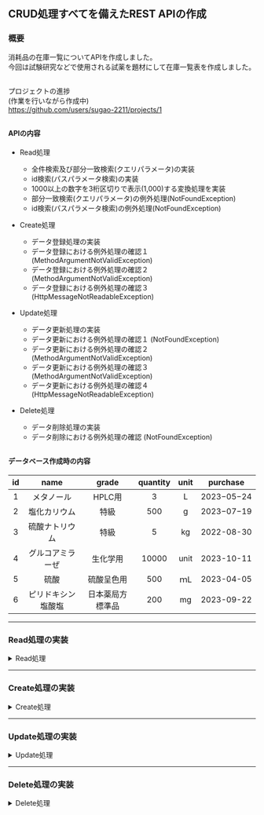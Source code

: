 ## CRUD処理すべてを備えたREST APIの作成

### 概要

消耗品の在庫一覧についてAPIを作成しました。  
今回は試験研究などで使用される試薬を題材にして在庫一覧表を作成しました。

##

プロジェクトの進捗  
(作業を行いながら作成中)  
https://github.com/users/sugao-2211/projects/1

##

#### APIの内容

- Read処理
    - 全件検索及び部分一致検索(クエリパラメータ)の実装
    - id検索(パスパラメータ検索)の実装
    - 1000以上の数字を3桁区切りで表示(1,000)する変換処理を実装
    - 部分一致検索(クエリパラメータ)の例外処理(NotFoundException)
    - id検索(パスパラメータ検索)の例外処理(NotFoundException)
- Create処理
    - データ登録処理の実装
    - データ登録における例外処理の確認１ (MethodArgumentNotValidException)
    - データ登録における例外処理の確認２ (MethodArgumentNotValidException)
    - データ登録における例外処理の確認３ (HttpMessageNotReadableException)

- Update処理
    - データ更新処理の実装
    - データ更新における例外処理の確認１ (NotFoundException)
    - データ更新における例外処理の確認２ (MethodArgumentNotValidException)
    - データ更新における例外処理の確認３ (MethodArgumentNotValidException)
    - データ更新における例外処理の確認４ (HttpMessageNotReadableException)

- Delete処理
    - データ削除処理の実装
    - データ削除における例外処理の確認 (NotFoundException)

##

#### データベース作成時の内容

|**id**|**name**|**grade**|**quantity**|**unit**|**purchase**|      
|:--:|:--:|:--:|:--:|:--:|:--:|  
|1|メタノール|HPLC用|3|L|2023−05−24|  
|2|塩化カリウム|特級|500|g|2023−07−19|  
|3|硫酸ナトリウム|特級|5|kg|2022-08-30|  
|4|グルコアミラーぜ|生化学用|10000|unit|2023-10-11|  
|5|硫酸|硫酸呈色用|500|ｍL|2023-04-05|  
|6|ピリドキシン塩酸塩|日本薬局方標準品|200|mg|2023-09-22|

***

### Read処理の実装

<details>
<summary>Read処理</summary>

以下の処理を実行

- データベース全件検索
- クエリパラメータ(name)に合致するものを部分一致検索
    - 「硫酸」で検索
- クエリパラメータ(name)の部分一致検索における例外処理
    - 「硝酸」で検索し例外処理を発生
- パスパラメータ(id)に合致するものを検索
    - id「4」で検索
- パスパラメータ(id)の検索における例外処理
    - id「9」で検索し例外処理を発生
- findById()メソッド(パスパラメータ検索)のService単体テスト
    - 存在する在庫のidをパスパラメータに指定したときに正常に在庫の情報が返されること
    - 存在しないIDをパスパラメータに指定したときにNotFoundExceptionが返されること
- findData()メソッド(クエリパラメータ検索)のService単体テスト
    - クエリパラメータを指定しなかったときにfindAllメソッドが呼び出されること
    - 存在する名前をクエリパラメータに指定したときにfindByNameメソッドが呼び出されること
    - 存在しない名前をクエリパラメータに指定したときにNotFoundExceptionが返されること

##

<details>
<summary>全件検索</summary>

- 全件検索
    - curlコマンド
      ```
      curl --location 'http://localhost:8080/stockList'
      ```
    - 実行結果
      <img width="1012" alt="スクリーンショット 2023-10-31 13 33 02" src="https://github.com/sugao-2211/stockListProject/assets/141313076/028da7e0-c77a-4c33-acfc-0e05c0a5d1bd">
      <img width="1010" alt="スクリーンショット 2023-10-31 13 33 23" src="https://github.com/sugao-2211/stockListProject/assets/141313076/a0430fdd-3ffd-4595-8ce0-2f9176e4b1a2">

</details>

##

<details>
<summary>部分一致検索(クエリパラメータ検索)</summary>

- 部分一致検索(クエリパラメータ検索)
    - curlコマンド
      ```
      curl --location 'http://localhost:8080/stockList?name=%E7%A1%AB%E9%85%B8'
      ```
      硫酸のエンコード：%E7%A1%AB%E9%85%B8
    - 実行結果
      <img width="1014" alt="スクリーンショット 2023-10-31 13 36 14" src="https://github.com/sugao-2211/stockListProject/assets/141313076/8431d332-9193-43a1-ba17-0da8de9caaa8">

##

- 部分一致検索(クエリパラメータ検索)で存在しない名前を指定した場合
    - curlコマンド
      ```
      curl --location 'http://localhost:8080/stockList?name=%E7%A1%9D%E9%85%B8'
      ```
      硝酸のエンコード：%E7%A1%9D%E9%85%B8
    - 実行結果
      <img width="1009" alt="スクリーンショット 2023-12-16 23 49 10" src="https://github.com/sugao-2211/stockListProject/assets/141313076/6ddc11dd-b143-4b03-849f-488f2930bf4d">

</details>

##

<details>
<summary>id検索(パスパラメータ検索)及び例外処理</summary>

- id検索(パスパラメータ検索)
    - curlコマンド
      ```
      curl --location 'http://localhost:8080/stockList/4'
      ```
    - 実行結果  
      <img width="1020" alt="スクリーンショット 2023-10-31 14 14 18" src="https://github.com/sugao-2211/stockListProject/assets/141313076/74df72a1-4d08-4210-b0de-8ceb9c2e8a3d">

##

- id検索(パスパラメータ検索)の例外処理
    - curlコマンド
      ```
      curl --location 'http://localhost:8080/stockList/9'
      ```
    - 実行結果
      <img width="1004" alt="スクリーンショット 2023-10-31 16 17 58" src="https://github.com/sugao-2211/stockListProject/assets/141313076/119ed0ee-64ee-447a-befc-c185ded3dc94">

</details>

##

<details>
<summary>findById()メソッド(パスパラメータ検索)のService単体テスト</summary>

- findById()メソッド(パスパラメータ検索)のService単体テスト
    - 存在する在庫のidをパスパラメータに指定したときに正常に在庫の情報が返されること
    - 存在しないIDをパスパラメータに指定したときにNotFoundExceptionが返されること

  https://github.com/sugao-2211/stockListProject/blob/e8d7c8dd4d7a8342de67f6051d5ed96f452e8fd8/src/test/java/com/stock/stocklist/service/StockListServiceTest.java#L1-L59

- 実行結果
  <img width="1426" alt="スクリーンショット 2023-12-04 17 55 18" src="https://github.com/sugao-2211/stockListProject/assets/141313076/7714bc6c-6570-4908-9aca-1a2ae50341d8">

</details>

##

<details>
<summary>findData()メソッド(クエリパラメータ検索)のService単体テスト</summary>

- findData()メソッド(クエリパラメータ検索)のService単体テスト
    - 在庫の名前を指定しなかったときにfindAllメソッド呼び出されて全件の在庫情報が返却されること
    - 存在する名前を指定したときにfindByNameメソッドが呼び出されて該当する在庫情報が返却されること
    - 存在しない名前を指定したときに空のListが返されること

  https://github.com/sugao-2211/stockListProject/blob/dac5df8cb3816a8ec91aad88ea8d47a3b48f2b52/src/test/java/com/stock/stocklist/service/StockListServiceTest.java#L52-L91

- 実行結果
    - 在庫の名前を指定しなかったときにfindAllメソッド呼び出されて全件の在庫情報が返却されること
      <img width="1373" alt="スクリーンショット 2023-12-13 10 56 07" src="https://github.com/sugao-2211/stockListProject/assets/141313076/d63495d2-e7ed-46fe-be2b-5bd4a214aa6b">
    - 存在する名前を指定したときにfindByNameメソッドが呼び出されて該当する在庫情報が返却されること
      <img width="1380" alt="スクリーンショット 2023-12-13 10 56 29" src="https://github.com/sugao-2211/stockListProject/assets/141313076/a394563c-2254-4620-9f19-8fe864001f6b">
    - 存在しない名前を指定したときに空のListが返されること
      <img width="1362" alt="スクリーンショット 2023-12-14 15 39 45" src="https://github.com/sugao-2211/stockListProject/assets/141313076/e893ad2f-ff4e-4909-be49-2f5f541381d2">

</details>

##

<details>
<summary>findAll()メソッドのDB単体テスト</summary>

- findAll()メソッドのDB単体テスト
    - findAll()メソッドによって全件の在庫情報が取得できること

  https://github.com/sugao-2211/stockListProject/blob/a3fc05a918a62fcfa01414b7aa416d632f9bc833/src/test/java/com/stock/stocklist/mapper/StockListMapperTest.java#L1-L42
  https://github.com/sugao-2211/stockListProject/blob/38da884c0443afb05d3d58d154dc0cdb322ab945/src/test/resources/datasets/stockList.yml#L1-L37
  https://github.com/sugao-2211/stockListProject/blob/38da884c0443afb05d3d58d154dc0cdb322ab945/src/test/resources/dbunit.yml#L1-L9
  https://github.com/sugao-2211/stockListProject/blob/38da884c0443afb05d3d58d154dc0cdb322ab945/build.gradle#L18-L28

- 実行結果
  <img width="1384" alt="スクリーンショット 2023-12-16 23 42 21" src="https://github.com/sugao-2211/stockListProject/assets/141313076/ad64405b-a2d0-4409-90d2-863baeb8bc02">

</details>

##

<details>
<summary>findByName()メソッドのDB単体テスト</summary>

- findByName()メソッドのDB単体テスト
    - 在庫名を指定したときに該当するの在庫情報が取得できること
    - 存在しない在庫名を指定したときに空のリストが返されること

  https://github.com/sugao-2211/stockListProject/blob/4a1c4063201ef38414f2568a0cb9ebcdc9b49825/src/test/java/com/stock/stocklist/mapper/StockListMapperTest.java#L42-L58

- 実行結果
    - 在庫名を指定したときに該当するの在庫情報が取得できること
      <img width="1391" alt="スクリーンショット 2023-12-17 16 19 03" src="https://github.com/sugao-2211/stockListProject/assets/141313076/89714d1e-e855-42f9-9c0d-0e2ab244e634">
    - 存在しない在庫名を指定したときに空のリストが返されること
      <img width="1383" alt="スクリーンショット 2023-12-17 16 24 05" src="https://github.com/sugao-2211/stockListProject/assets/141313076/fe32ee08-a1d7-4c22-a44f-089751b9fb1f">

</details>

</details>

***

### Create処理の実装

<details>
<summary>Create処理</summary>

以下の処理を実行

- データ登録
    - name: 硫化ナトリウム九水和物
    - grade: 特級
    - quantity: 500
    - unit: g
    - purchase: 2023-08-12
- 例外処理の確認１ (MethodArgumentNotValidException)
    - nameを空文字で入力
    - gradeを空文字で入力
    - quantityを0で入力
    - unitを空文字で入力
    - purchaseを空文字で入力
- 例外処理の確認２ (MethodArgumentNotValidException)
    - nameを101文字で入力
    - purchaseを未来の日付で入力
    - quantityを空文字で入力
- 例外処理の確認３ (HttpMessageNotReadableException)
    - quantityを文字列で入力した場合
    - quantityを小数で入力した場合
    - purchaseの形式が誤っている場合

##

<details>
<summary>データ登録</summary>

- データ登録
    - curlコマンド
       ```
       curl --location 'http://localhost:8080/stockList' \
       --header 'Content-Type: application/json' \
       --data '{
        "name": "硫化ナトリウム九水和物",
        "grade": "特級",
        "quantity": "500",
        "unit": "g",
        "purchase": "2023-08-12"
       }'
       ```
    - 実行結果(Postman)  
      <img width="691" alt="スクリーンショット 2023-11-05 13 06 03" src="https://github.com/sugao-2211/stockListProject/assets/141313076/f84deb46-5425-46b1-8bf1-01d9c3dc9303">
    - 実行結果(SQL)  
      <img width="826" alt="スクリーンショット 2023-11-05 13 08 49" src="https://github.com/sugao-2211/stockListProject/assets/141313076/deedd02d-ccd9-4d28-a66d-6ecb76309742">

</details>

##

### 例外処理の確認

- バリデーションは以下のコードを記述  
  https://github.com/sugao-2211/stockListProject/blob/298d4015b43313a869b09a04d2cdf652d1617625/src/main/java/com/stock/stocklist/controller/request/InsertRequest.java#L17-L34

- 例外処理は以下のコードで実施  
  https://github.com/sugao-2211/stockListProject/blob/298d4015b43313a869b09a04d2cdf652d1617625/src/main/java/com/stock/stocklist/controller/ExceptionHandlerController.java#L34-L47  
  https://github.com/sugao-2211/stockListProject/blob/cd34c4b35a55664394e89476c91cc0b2ff8e74fe/src/main/java/com/stock/stocklist/controller/ExceptionHandlerController.java#L62-L70


- 例外処理は以下の内容で実施。
    - `@DateTimeFormat(pattern = "yyyy-MM-dd")`以外は`MethodArgumentNotValidException`で処理。
    - `@DateTimeFormat(pattern = "yyyy-MM-dd")`は`HttpMessageNotReadableException`で処理。
    - `quantity`の入力内容が`int`型に合致しない場合は`HttpMessageNotReadableException`で処理。

##

<details>
<summary>例外処理の確認１ (MethodArgumentNotValidException)</summary>

- 例外処理の確認１ (MethodArgumentNotValidException)
    - nameを空文字で入力
    - gradeを空文字で入力
    - quantityを0で入力
    - unitを空文字で入力
    - purchaseを空文字で入力
- 実行結果  
  <img width="698" alt="スクリーンショット 2023-11-05 12 47 10" src="https://github.com/sugao-2211/stockListProject/assets/141313076/d60e9ff2-3005-41eb-913a-0e91e7029c4f">
  <img width="698" alt="スクリーンショット 2023-11-05 12 47 34" src="https://github.com/sugao-2211/stockListProject/assets/141313076/6933dd4f-d607-4456-8a87-fb43a2045db5">

</details>

##

<details>
<summary>例外処理の確認２ (MethodArgumentNotValidException)</summary>

- 例外処理の確認２ (MethodArgumentNotValidException)
    - nameを101文字で入力
    - purchaseを未来の日付で入力
    - quantityを空文字で入力
- 実行結果
    - nameを101文字で入力
    - purchaseを未来の日付で入力
      <img width="885" alt="スクリーンショット 2023-11-05 12 49 22" src="https://github.com/sugao-2211/stockListProject/assets/141313076/9204af1f-0034-421b-ae5e-c00c1b3f677e">
    - quantityを空文字で入力
      <img width="693" alt="スクリーンショット 2023-11-07 21 37 53" src="https://github.com/sugao-2211/stockListProject/assets/141313076/6a47363d-7592-450a-8e68-c14c99acf10a">

</details>

##

<details>
<summary>例外処理の確認３ (HttpMessageNotReadableException)</summary>

- 例外処理の確認３ (HttpMessageNotReadableException)
    - quantityを文字列で入力した場合
    - quantityを小数で入力した場合
    - purchaseの形式が誤っている場合
- 実行結果
    - quantityを文字列で入力した場合  
      <img width="683" alt="スクリーンショット 2023-11-05 13 04 41" src="https://github.com/sugao-2211/stockListProject/assets/141313076/c52d7c6e-07c4-4d81-b8f4-771da0292d74"><br>
    - quantityを小数で入力した場合  
      <img width="685" alt="スクリーンショット 2023-11-05 13 43 55" src="https://github.com/sugao-2211/stockListProject/assets/141313076/d68623c7-851a-4945-bca2-cd2762c7a181"><br>
    - purchaseの形式が誤っている場合  
      <img width="695" alt="スクリーンショット 2023-11-05 12 56 09" src="https://github.com/sugao-2211/stockListProject/assets/141313076/5b48d694-eade-4281-bbc2-bb9357874bb2"><br>

</details>

</details>

***

### Update処理の実装

<details>
<summary>Update処理</summary>

以下の処理を実行

- データ更新
    - id: 1
    - name: エタノール(95)
    - grade: 特級
    - quantity: 500
    - unit: ｍL
    - purchase: 2023-09-30
- 例外処理の確認１ (NotFoundException)
    - 存在しないデータの更新
- 例外処理の確認２ (MethodArgumentNotValidException)
    - nameを空文字で入力
    - gradeを空文字で入力
    - quantityを空文字で入力
    - unitを空文字で入力
    - purchaseを空文字で入力
- 例外処理の確認３ (MethodArgumentNotValidException)
    - nameを101文字で入力
    - quantityを0で入力
    - purchaseを未来の日付で入力
- 例外処理の確認４ (HttpMessageNotReadableException)
    - quantityを文字列で入力した場合
    - quantityを小数で入力した場合
    - purchaseの形式が誤っている場合

##

<details>
<summary>データ更新</summary>

- データ更新
    - curlコマンド
       ```
      curl --location --request PATCH 'http://localhost:8080/stockList/1' \
      --header 'Content-Type: application/json' \
      --data '{
        "name": "エタノール(95)",
        "grade": "特級",
        "quantity": "500",
        "unit": "mL",
        "purchase": "2023-09-30"
      }'
      ```

    - 実行結果(Postman)
      <img width="693" alt="スクリーンショット 2023-11-07 21 14 47" src="https://github.com/sugao-2211/stockListProject/assets/141313076/3ccbd7a4-f68b-4504-ad90-8cf386c0b6c5">
    - 実行結果(SQL)  
      <img width="782" alt="スクリーンショット 2023-11-07 21 16 45" src="https://github.com/sugao-2211/stockListProject/assets/141313076/0e7b6266-0dd9-484b-9f60-5418cd5f946f">

</details>

##

### 例外処理の確認

- バリデーションは以下のコードを記述  
  https://github.com/sugao-2211/stockListProject/blob/cbc95ec5c3e328702519e88b0b54de0de67e26f9/src/main/java/com/stock/stocklist/controller/request/UpdateRequest.java#L17-L34

- 例外処理は以下のコードで実施  
  https://github.com/sugao-2211/stockListProject/blob/298d4015b43313a869b09a04d2cdf652d1617625/src/main/java/com/stock/stocklist/controller/ExceptionHandlerController.java#L22-L47  
  https://github.com/sugao-2211/stockListProject/blob/cd34c4b35a55664394e89476c91cc0b2ff8e74fe/src/main/java/com/stock/stocklist/controller/ExceptionHandlerController.java#L62-L70

- 例外処理は以下の内容で実施。
    - 存在しないデータを更新しようとした場合に`NotFoundException`で処理
    - `@DateTimeFormat(pattern = "yyyy-MM-dd")`以外は`MethodArgumentNotValidException`で処理
    - `@DateTimeFormat(pattern = "yyyy-MM-dd")`は`HttpMessageNotReadableException`で処理
    - `quantity`の入力内容が`int`型に合致しない場合は`HttpMessageNotReadableException`で処理

##

<details>
<summary>例外処理の確認１ (NotFoundException)</summary>

- 例外処理の確認１ (NotFoundException)
    - 存在しないデータの更新(id：99を更新するリクエスト)

- 実行結果  
  <img width="683" alt="スクリーンショット 2023-11-07 22 03 22" src="https://github.com/sugao-2211/stockListProject/assets/141313076/c47b28bb-8b1c-4d88-8487-f9512ea67a97">

</details>

##

<details>
<summary>例外処理の確認２ (MethodArgumentNotValidException)</summary>

- 例外処理の確認２ (MethodArgumentNotValidException)
    - nameを空文字で入力
    - gradeを空文字で入力
    - quantityを空文字で入力
    - unitを空文字で入力
    - purchaseを空文字で入力
- 実行結果  
  <img width="687" alt="スクリーンショット 2023-11-07 21 19 45" src="https://github.com/sugao-2211/stockListProject/assets/141313076/a8e59c55-dede-4e8b-8afa-7bc17a9087bc">
  <img width="693" alt="スクリーンショット 2023-11-07 21 20 02" src="https://github.com/sugao-2211/stockListProject/assets/141313076/0a599f62-7302-41d2-910a-47d8d4191a8a">

</details>

##

<details>
<summary>例外処理の確認３ (MethodArgumentNotValidException)</summary>

- 例外処理の確認３ (MethodArgumentNotValidException)
    - nameを101文字で入力
    - quantityを0で入力
    - purchaseを未来の日付で入力
- 実行結果
  <img width="897" alt="スクリーンショット 2023-11-07 21 34 46" src="https://github.com/sugao-2211/stockListProject/assets/141313076/3ceff859-04f5-4d3b-b3f4-83ee9d98998d">

</details>

##

<details>
<summary>例外処理の確認４ (HttpMessageNotReadableException)</summary>

- 例外処理の確認４ (HttpMessageNotReadableException)
    - quantityを文字列で入力した場合
    - quantityを小数で入力した場合
    - purchaseの形式が誤っている場合
- 実行結果
    - quantityを文字列で入力した場合  
      <img width="696" alt="スクリーンショット 2023-11-07 21 30 48" src="https://github.com/sugao-2211/stockListProject/assets/141313076/9842c185-44fc-412c-a0ab-c6cf7e89e139">
    - quantityを小数で入力した場合
      <img width="691" alt="スクリーンショット 2023-11-07 21 31 12" src="https://github.com/sugao-2211/stockListProject/assets/141313076/00351f4b-c7d0-4e1d-ada1-78212d21f292">
    - purchaseの形式が誤っている場合
      <img width="697" alt="スクリーンショット 2023-11-07 21 31 40" src="https://github.com/sugao-2211/stockListProject/assets/141313076/15cfe396-0ddb-400e-8b34-ef21f7d3e125">

</details>

</details>

***

### Delete処理の実装

<details>
<summary>Delete処理</summary>

以下の処理を実行

- データ削除
    - id: 6
- 例外処理の確認 (NotFoundException)
    - 存在しないデータの削除

##

<details>
<summary>データ削除</summary>

- データ削除
    - curlコマンド
   ```
  curl --location --request DELETE 'http://localhost:8080/stockList/6' \
  --data ''
  ```

    - 実行結果(Postman)
      <img width="689" alt="スクリーンショット 2023-11-08 22 36 30" src="https://github.com/sugao-2211/stockListProject/assets/141313076/769745c6-1a3f-48ee-9837-7d70f210cf28">
    - 実行結果(SQL)
      <img width="777" alt="スクリーンショット 2023-11-08 22 36 57" src="https://github.com/sugao-2211/stockListProject/assets/141313076/ee90d844-2424-4f04-aa09-e2378f1aba4c">

</details>

##

### 例外処理の確認

- 例外処理は以下のコードで実施  
  https://github.com/sugao-2211/stockListProject/blob/4f22c0856b96f510d6836cab8f6cdef711aa1d53/src/main/java/com/stock/stocklist/controller/ExceptionHandlerController.java#L22-L32

- 例外処理は以下の内容で実施。
    - 存在しないデータを更新しようとした場合に`NotFoundException`で処理

##

<details>
<summary>例外処理の確認 (NotFoundException)</summary>

- 例外処理の確認 (NotFoundException)
    - 存在しないデータの削除(id：99を削除するリクエスト)
- 実行結果  
  <img width="689" alt="スクリーンショット 2023-11-08 22 44 02" src="https://github.com/sugao-2211/stockListProject/assets/141313076/a959bd7f-0efc-4dda-8599-0af476b6e734">

</details>

</details>
